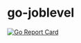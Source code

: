 # go-joblevel

[![Go Report Card](https://goreportcard.com/badge/github.com/jerheff/go-joblevel)](https://goreportcard.com/report/github.com/jerheff/go-joblevel)
